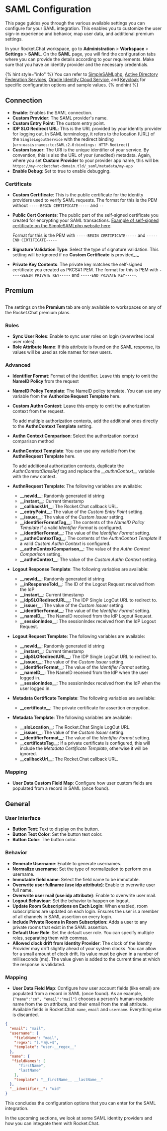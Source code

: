 # SAML Configuration

This page guides you through the various available settings you can configure for your SAML integration. This enables you to customize the user sign-in experience and behavior, map user data, and additional premium settings.&#x20;

In your Rocket.Chat workspace, go to **Administration** > **Workspace** > **Settings** > **SAML**. On the **SAML** page, you will find the configuration tabs where you can provide the details according to your requirements. Make sure that you have an identity provider and the necessary credentials.

{% hint style="info" %}
You can refer to [SimpleSAMLphp](broken-reference), [Active Directory Federation Services](active-directory-federation-services.md), [Oracle Identity Cloud Service](broken-reference), and [Keycloak](keycloak.md#troubleshooting) for specific configuration options and sample values.
{% endhint %}

## Connection

* **Enable**: Enables the SAML connection.
* **Custom Provider**: The SAML provider's name.
* **Custom Entry Point**: The custom entry point.
* **IDP SLO Redirect URL**: This is the URL provided by your identity provider for logging out. In SAML terminology, it refers to the location (URL) of the `SingleLogoutService` with the redirect binding (`urn:oasis:names:tc:SAML:2.0:bindings: HTTP-Redirect`)
* **Custom Issuer**: The URI is the unique identifier of your service. By convention, this is also the URL of your (unedited) metadata. Again, where you set **Custom Provider** to your provider app name, this will be: `https://my-rocketchat-domain.tld/_saml/metadata/my-app`
* **Enable Debug**: Set to true to enable debugging.

### Certificate

* **Custom Certificate**: This is the public certificate for the identity providers used to verify SAML requests. The format for this is the PEM without `-----BEGIN CERTIFICATE-----` and `--`
*   **Public Cert Contents**: The public part of the self-signed certificate you created for encrypting your SAML transactions. [Example of self-signed certificate on the SimpleSAMLphp website here](https://simplesamlphp.org/docs/stable/simplesamlphp-sp.html#enabling-a-certificate-for-your-service-provider).

    Format for this is the PEM with  `-----BEGIN CERTIFICATE-----` and `-----END CERTIFICATE-----`
* **Signature Validation Type**: Select the type of signature validation. This setting will be ignored if no **Custom Certificate** is provided_**.**_
* **Private Key Contents**: The private key matches the self-signed certificate you created as PKCS#1 PEM. The format for this is PEM with  `-----BEGIN PRIVATE KEY-----` and `-----END PRIVATE KEY-----`.

## Premium

<figure><img src="../../../../.gitbook/assets/Premium.svg" alt=""><figcaption></figcaption></figure>

The settings on the **Premium** tab are only available to workspaces on any of the Rocket.Chat premium plans.

### Roles

* **Sync User Roles**: Enable to sync user roles on login (overwrites local user roles).
* **Role Attribute Name**: If this attribute is found on the SAML response, its values will be used as role names for new users.

### Advanced

* **Identifier Format**: Format of the identifier. Leave this empty to omit the **NameID Policy** from the request
* **NameID Policy Template**: The NameID policy template. You can use any variable from the **Authorize Request Template** here.
*   **Custom Authn Context**: Leave this empty to omit the authorization context from the request.

    To add multiple authorization contexts, add the additional ones directly to the **AuthnContext Template** setting.
* **Authn Context Comparison**: Select the authorization context comparison method
*   **AuthnContext Template**: You can use any variable from the **AuthnRequest Template** here.

    To add additional authorization contexts, duplicate the _AuthnContextClassRef_ tag and replace the _\_\_authnContext\_\__ variable with the new context.
* **AuthnRequest Template**: The following variables are available:
  * **\_\_newId\_\_**: Randomly generated id string
  * **\_\_instant\_\_**: Current timestamp
  * **\_\_callbackUrl\_\_**: The Rocket.Chat callback URL.
  * **\_\_entryPoint\_\_**: The value of the _Custom Entry Point_ setting.
  * **\_\_issuer\_\_**: The value of the _Custom Issuer_ setting.
  * **\_\_identifierFormatTag\_\_**: The contents of the _NameID Policy Template_ if a valid _Identifier Format_ is configured.
  * **\_\_identifierFormat\_\_**: The value of the _Identifier Format_ setting.
  * **\_\_authnContextTag\_\_**: The contents of the _AuthnContext Template_ if a valid _Custom Authn Context_ is configured.
  * **\_\_authnContextComparison\_\_**: The value of the _Authn Context Comparison_ setting.
  * **\_\_authnContext\_\_**: The value of the _Custom Authn Context_ setting.
* **Logout Response Template**: The following variables are available:
  * **\_\_newId\_\_**: Randomly generated id string
  * **\_\_inResponseToId\_\_**: The ID of the Logout Request received from the IdP
  * **\_\_instant\_\_**: Current timestamp
  * **\_\_idpSLORedirectURL\_\_**: The IDP Single LogOut URL to redirect to.
  * **\_\_issuer\_\_**: The value of the _Custom Issuer_ setting.
  * **\_\_identifierFormat\_\_**: The value of the _Identifier Format_ setting.
  * **\_\_nameID\_\_**: The NameID received from the IdP Logout Request.
  * **\_\_sessionIndex\_\_**: The sessionIndex received from the IdP Logout Request.
* **Logout Request Template**: The following variables are available:
  * **\_\_newId\_\_**: Randomly generated id string
  * **\_\_instant\_\_**: Current timestamp
  * **\_\_idpSLORedirectURL\_\_**: The IDP Single LogOut URL to redirect to.
  * **\_\_issuer\_\_**: The value of the _Custom Issuer_ setting.
  * **\_\_identifierFormat\_\_**: The value of the _Identifier Format_ setting.
  * **\_\_nameID\_\_**: The NameID received from the IdP when the user logged in.
  * **\_\_sessionIndex\_\_**: The sessionIndex received from the IdP when the user logged in.
* **Metadata Certificate Template**: The following variables are available:
  * **\_\_certificate\_\_**: The private certificate for assertion encryption.
* **Metadata Template**: The following variables are available:
  * **\_\_sloLocation\_\_**: The Rocket.Chat Single LogOut URL.
  * **\_\_issuer\_\_**: The value of the _Custom Issuer_ setting.
  * **\_\_identifierFormat\_\_**: The value of the _Identifier Format_ setting.
  * **\_\_certificateTag\_\_**: If a private certificate is configured, this will include the _Metadata Certificate Template_, otherwise it will be ignored.
  * **\_\_callbackUrl\_\_**: The Rocket.Chat callback URL.

### Mapping

* **User Data Custom Field Map**: Configure how user custom fields are populated from a record in SAML (once found).

## General

### User Interface

* **Button Text**: Text to display on the button.
* **Button Text Color**: Set the button text color.
* **Button Color**: The button color.

### Behavior

* **Generate Username**: Enable to generate usernames.
* **Normalize username**: Set the type of normalization to perform on a username.
* **Immutable field name**: Select the field name to be immutable.
* **Overwrite user fullname (use idp attribute)**: Enable to overwrite user full name.
* **Overwrite user mail (use idp attribute)**: Enable to overwrite user mail.
* **Logout Behaviour**: Set the behavior to happen on logout.
* **Update Room Subscriptions on Each Login**: When enabled, room subscriptions are updated on each login. Ensures the user is a member of all channels in SAML assertion on every login.
* **Include Private Rooms in Room Subscription**: Adds a user to any private rooms that exist in the SAML assertion.
* **Default User Role**: Set the default user role. You can specify multiple roles, separating them with commas.
* **Allowed clock drift from Identity Provider**: The clock of the Identity Provider may drift slightly ahead of your system clocks. You can allow for a small amount of clock drift. Its value must be given in a number of milliseconds (ms). The value given is added to the current time at which the response is validated.

### Mapping

* **User Data Field Map**: Configure how user account fields (like email) are populated from a record in SAML (once found). As an example, `{"name":"cn", "email":"mail"}` chooses a person's human-readable name from the cn attribute, and their email from the mail attribute. Available fields in Rocket.Chat: `name`, `email` and `username`. Everything else is discarded.

```json
{
  "email": "mail",
  "username": {
    "fieldName": "mail",
    "regex": "(.*)@.+$",
    "template": "user-__regex__"
  },
  "name": {
   "fieldNames": [
      "firstName",
      "lastName"
    ],
    "template": "__firstName__ __lastName__"
  },
  "__identifier__": "uid"
}
```

This concludes the configuration options that you can enter for the SAML integration.

In the upcoming sections, we look at some SAML identity providers and how you can integrate them with Rocket.Chat.
